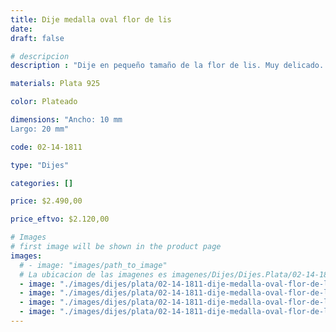 ```yaml
---
title: Dije medalla oval flor de lis
date: 
draft: false

# descripcion
description : "Dije en pequeño tamaño de la flor de lis. Muy delicado. Significado: La flor de lis es un símbolo de poder, soberanía, honor y lealtad, y también de pureza de cuerpo y alma."

materials: Plata 925

color: Plateado

dimensions: "Ancho: 10 mm 
Largo: 20 mm"

code: 02-14-1811

type: "Dijes"

categories: []

price: $2.490,00

price_eftvo: $2.120,00

# Images
# first image will be shown in the product page
images:
  # - image: "images/path_to_image"
  # La ubicacion de las imagenes es imagenes/Dijes/Dijes.Plata/02-14-1811-dije-medalla-oval-flor-de-lis
  - image: "./images/dijes/plata/02-14-1811-dije-medalla-oval-flor-de-lis_a.jpg"
  - image: "./images/dijes/plata/02-14-1811-dije-medalla-oval-flor-de-lis_b.jpg"
  - image: "./images/dijes/plata/02-14-1811-dije-medalla-oval-flor-de-lis_c.jpg"
  - image: "./images/dijes/plata/02-14-1811-dije-medalla-oval-flor-de-lis_d.jpg"
---
```


